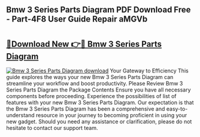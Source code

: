 ## Bmw 3 Series Parts Diagram PDF Download Free - Part-4F8 User Guide Repair aMGVb

# <h2><a href="http://dfpnc9p.blite.top/?on=Bmw+3+Series+Parts+Diagram">🔗Download New 👉🔴 Bmw 3 Series Parts Diagram</a></h2>

[![Bmw 3 Series Parts Diagram download](https://i.imgur.com/lujVjoI.png)](http://dfpnc9p.blite.top/?on=Bmw+3+Series+Parts+Diagram)
Your Gateway to Efficiency This guide explores the ways your new Bmw 3 Series Parts Diagram can streamline your workflow and boost productivity. Please Review Bmw 3 Series Parts Diagram the Package Contents Ensure you have all necessary components before proceeding. Experience the possibilities of list of features with your new Bmw 3 Series Parts Diagram. Our expectation is that the Bmw 3 Series Parts Diagram has been a comprehensive and easy-to-understand resource in your journey to becoming proficient in using your new gadget. Should you need any assistance or clarification, please do not hesitate to contact our support team.
